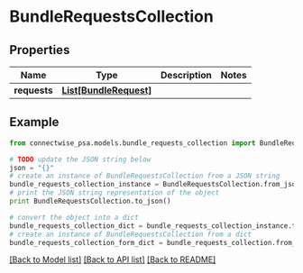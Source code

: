 # BundleRequestsCollection


## Properties
Name | Type | Description | Notes
------------ | ------------- | ------------- | -------------
**requests** | [**List[BundleRequest]**](BundleRequest.md) |  | 

## Example

```python
from connectwise_psa.models.bundle_requests_collection import BundleRequestsCollection

# TODO update the JSON string below
json = "{}"
# create an instance of BundleRequestsCollection from a JSON string
bundle_requests_collection_instance = BundleRequestsCollection.from_json(json)
# print the JSON string representation of the object
print BundleRequestsCollection.to_json()

# convert the object into a dict
bundle_requests_collection_dict = bundle_requests_collection_instance.to_dict()
# create an instance of BundleRequestsCollection from a dict
bundle_requests_collection_form_dict = bundle_requests_collection.from_dict(bundle_requests_collection_dict)
```
[[Back to Model list]](../README.md#documentation-for-models) [[Back to API list]](../README.md#documentation-for-api-endpoints) [[Back to README]](../README.md)


